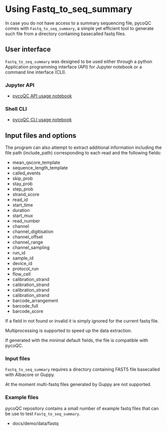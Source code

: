 # Using Fastq_to_seq_summary

In case you do not have access to a summary sequencing file, pycoQC comes with `Fastq_to_seq_summary`, a simple yet efficient tool to generate such file from a directory containing basecalled fastq files.

## User interface

`Fastq_to_seq_summary` was designed to be used either through a python Application programming interface (API) for Jupyter notebook or a command line interface (CLI).

### Jupyter API

* [pycoQC API usage notebook](Fastq_to_seq_summary/API_usage)

### Shell CLI

* [pycoQC CLI usage notebook](Fastq_to_seq_summary/CLI_usage)


## Input files and options

The program can also attempt to extract additional information including the file path (include_path) corresponding to each read and the following fields:

* mean_qscore_template
* sequence_length_template
* called_events
* skip_prob
* stay_prob
* step_prob
* strand_score
* read_id
* start_time
* duration
* start_mux
* read_number
* channel
* channel_digitisation
* channel_offset
* channel_range
* channel_sampling
* run_id
* sample_id
* device_id
* protocol_run
* flow_cell
* calibration_strand
* calibration_strand
* calibration_strand
* calibration_strand
* barcode_arrangement
* barcode_full
* barcode_score

If a field in not found or invalid it is simply ignored for the current fastq file.

Multiprocessing is supported to speed up the data extraction.

If generated with the minimal default fields, the file is compatible with pycoQC.

### Input files

`Fastq_to_seq_summary` requires a directory containing FAST5 file basecalled with Albacore or Guppy.

At the moment multi-fastq files generated by Guppy are not supported.

### Example files

pycoQC repository contains a small number of example fastq files that can be use to test `Fastq_to_seq_summary`.

* docs/demo/data/fastq
